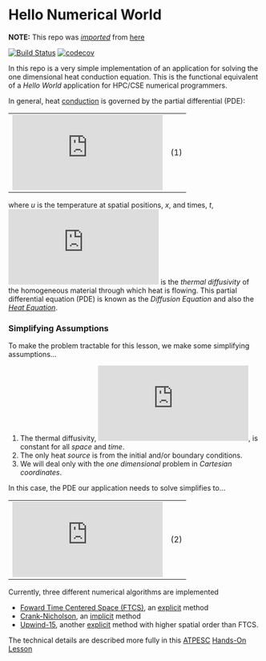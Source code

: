 # Hello Numerical World

**NOTE:** This repo was [*imported*](https://docs.github.com/en/github/importing-your-projects-to-github/importing-a-repository-with-github-importer) from [here](https://github.com/markcmiller86/hello-numerical-world.git) 

[![Build Status](https://travis-ci.com/betterscientificsoftware/hello-numerical-world.svg?branch=main)](https://travis-ci.com/betterscientificsoftware/hello-numerical-world) [![codecov](https://codecov.io/gh/betterscientificsoftware/hello-numerical-world/branch/main/graph/badge.svg)](https://codecov.io/gh/betterscientificsoftware/hello-numerical-world)

In this repo is a very simple implementation of an application for solving the one dimensional
heat conduction equation. This is the functional equivalent of a *Hello World* application for
HPC/CSE numerical programmers.

In general, heat [conduction](https://en.wikipedia.org/wiki/Thermal_conduction) is governed
by the partial differential (PDE):

| | |
|:---:|:---:|
|![](http://latex.codecogs.com/gif.latex?%5Cfrac%7B%5Cpartial%20u%7D%7B%5Cpartial%20t%7D%20-%20%5Cnabla%20%5Ccdot%20%5Calpha%20%5Cnabla%20u%20%3D%200)|(1)|

where _u_ is the temperature at spatial positions, _x_, and times, _t_,
![](http://latex.codecogs.com/gif.latex?%5Calpha) is the _thermal diffusivity_
of the homogeneous material through which heat is flowing. This partial differential equation (PDE)
is known as the _Diffusion Equation_ and also the [_Heat Equation_](https://en.wikipedia.org/wiki/Heat_equation).

### Simplifying Assumptions

To make the problem tractable for this lesson, we make some simplifying assumptions...

1. The thermal diffusivity, ![](http://latex.codecogs.com/gif.latex?%5Calpha),
   is constant for all _space_ and _time_.
1. The only heat _source_ is from the initial and/or boundary conditions.
1. We will deal only with the _one dimensional_ problem in _Cartesian coordinates_.

In this case, the PDE our application needs to solve simplifies to...

| | |
|:---:|:---:|
|![](http://latex.codecogs.com/gif.latex?%5Cfrac%7B%5Cpartial%20u%7D%7B%5Cpartial%20t%7D%20%3D%20%5Calpha%20%5Cfrac%7B%5Cpartial%5E2%20u%7D%7B%5Cpartial%20x%5E2%7D)|(2)|

Currently, three different numerical algorithms are implemented

* [Foward Time Centered Space (FTCS)](https://en.wikipedia.org/wiki/FTCS_scheme), an
[explicit](https://en.wikipedia.org/wiki/Explicit_and_implicit_methods) method
* [Crank-Nicholson](https://en.wikipedia.org/wiki/Crank–Nicolson_method),
an [implicit](https://en.wikipedia.org/wiki/Explicit_and_implicit_methods) method
* [Upwind-15](https://en.wikipedia.org/wiki/Upwind_scheme), another
[explicit](https://en.wikipedia.org/wiki/Explicit_and_implicit_methods) method
with higher spatial order than FTCS.

The technical details are described more fully in this [ATPESC](https://extremecomputingtraining.anl.gov)
[Hands-On Lesson](https://xsdk-project.github.io/MathPackagesTraining2020/lessons/hand_coded_heat/)
